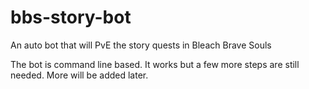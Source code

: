 # bbs-story-bot
An auto bot that will PvE the story quests in Bleach Brave Souls

The bot is command line based. It works but a few more steps are still needed. More will be added later.
